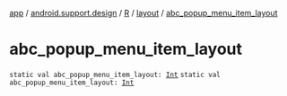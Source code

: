 [app](../../../index.md) / [android.support.design](../../index.md) / [R](../index.md) / [layout](index.md) / [abc_popup_menu_item_layout](./abc_popup_menu_item_layout.md)

# abc_popup_menu_item_layout

`static val abc_popup_menu_item_layout: `[`Int`](https://kotlinlang.org/api/latest/jvm/stdlib/kotlin/-int/index.html)
`static val abc_popup_menu_item_layout: `[`Int`](https://kotlinlang.org/api/latest/jvm/stdlib/kotlin/-int/index.html)